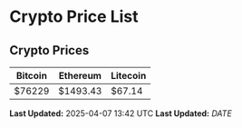 # Crypto Price List

## Crypto Prices
| Bitcoin | Ethereum | Litecoin |
| ------- | -------- | -------- |
| $76229 | $1493.43 | $67.14 |
**Last Updated:** 2025-04-07 13:42 UTC
**Last Updated:** $DATE$

